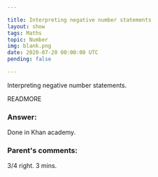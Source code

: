 ```yaml
---

title: Interpreting negative number statements
layout: show
tags: Maths
topic: Number
img: blank.png
date: 2020-07-20 00:00:00 UTC
pending: false

---
```


Interpreting negative number statements.

READMORE

### Answer:

Done in Khan academy.

### Parent's comments:

3/4 right. 3 mins.
